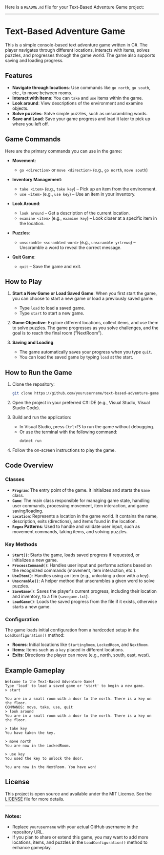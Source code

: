 Here is a `README.md` file for your Text-Based Adventure Game project:

---

# Text-Based Adventure Game

This is a simple console-based text adventure game written in C#. The player navigates through different locations, interacts with items, solves puzzles, and progresses through the game world. The game also supports saving and loading progress.

## Features

- **Navigate through locations**: Use commands like `go north`, `go south`, etc., to move between rooms.
- **Interact with items**: You can `take` and `use` items within the game.
- **Look around**: View descriptions of the environment and examine objects.
- **Solve puzzles**: Solve simple puzzles, such as unscrambling words.
- **Save and Load**: Save your game progress and load it later to pick up where you left off.
  
## Game Commands

Here are the primary commands you can use in the game:

- **Movement**: 
  - `go <direction>` or `move <direction>` (e.g., `go north`, `move south`)
  
- **Inventory Management**:
  - `take <item>` (e.g., `take key`) – Pick up an item from the environment.
  - `use <item>` (e.g., `use key`) – Use an item in your inventory.

- **Look Around**:
  - `look around` – Get a description of the current location.
  - `examine <item>` (e.g., `examine key`) – Look closer at a specific item in the location.

- **Puzzles**:
  - `unscramble <scrambled word>` (e.g., `unscramble yrtrewq`) – Unscramble a word to reveal the correct message.

- **Quit Game**:
  - `quit` – Save the game and exit.

## How to Play

1. **Start a New Game or Load Saved Game**:
   When you first start the game, you can choose to start a new game or load a previously saved game:
   - Type `load` to load a saved game.
   - Type `start` to start a new game.
   
2. **Game Objective**:
   Explore different locations, collect items, and use them to solve puzzles. The game progresses as you solve challenges, and the goal is to reach the final room ("NextRoom").

3. **Saving and Loading**:
   - The game automatically saves your progress when you type `quit`.
   - You can load the saved game by typing `load` at the start.

## How to Run the Game

1. Clone the repository:

   ```bash
   git clone https://github.com/yourusername/text-based-adventure-game.git
   ```

2. Open the project in your preferred C# IDE (e.g., Visual Studio, Visual Studio Code).

3. Build and run the application:
   - In Visual Studio, press `Ctrl+F5` to run the game without debugging.
   - Or use the terminal with the following command:
     ```bash
     dotnet run
     ```

4. Follow the on-screen instructions to play the game.

## Code Overview

### Classes

- **`Program`**: The entry point of the game. It initializes and starts the `Game` class.
- **`Game`**: The main class responsible for managing game state, handling user commands, processing movement, item interaction, and game saving/loading.
- **`Location`**: Represents a location in the game world. It contains the name, description, exits (directions), and items found in the location.
- **`Regex` Patterns**: Used to handle and validate user input, such as movement commands, taking items, and solving puzzles.

### Key Methods

- **`Start()`**: Starts the game, loads saved progress if requested, or initializes a new game.
- **`ProcessCommand()`**: Handles user input and performs actions based on the recognized commands (movement, item interaction, etc.).
- **`UseItem()`**: Handles using an item (e.g., unlocking a door with a key).
- **`Unscramble()`**: A helper method that unscrambles a given word to solve puzzles.
- **`SaveGame()`**: Saves the player's current progress, including their location and inventory, to a file (`savegame.txt`).
- **`LoadGame()`**: Loads the saved progress from the file if it exists, otherwise starts a new game.

### Configuration

The game loads initial configuration from a hardcoded setup in the `LoadConfiguration()` method:
- **Rooms**: Initial locations like `StartingRoom`, `LockedRoom`, and `NextRoom`.
- **Items**: Items such as a `key` placed in different locations.
- **Exits**: Directions the player can move (e.g., north, south, east, west).

## Example Gameplay

```
Welcome to the Text-Based Adventure Game!
Type 'load' to load a saved game or 'start' to begin a new game.
> start

You are in a small room with a door to the north. There is a key on the floor.
COMMANDS: move, take, use, quit
> look around
You are in a small room with a door to the north. There is a key on the floor.

> take key
You have taken the key.

> move north
You are now in the LockedRoom.

> use key
You used the key to unlock the door.

You are now in the NextRoom. You have won!
```

## License

This project is open source and available under the MIT License. See the [LICENSE](LICENSE) file for more details.

---

### Notes:
- Replace `yourusername` with your actual GitHub username in the repository URL.
- If you plan to share or extend this game, you may want to add more locations, items, and puzzles in the `LoadConfiguration()` method to enhance gameplay.
